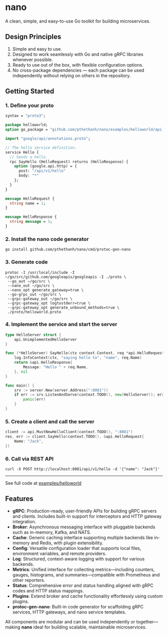 # nano

A clean, simple, and easy-to-use Go toolkit for building microservices.

## Design Principles

1. Simple and easy to use.
2. Designed to work seamlessly with Go and native gRPC libraries whenever possible.
3. Ready to use out of the box, with flexible configuration options.
4. No cross-package dependencies — each package can be used independently without relying on others in the repository.

## Getting Started

### 1. Define your proto

```proto
syntax = "proto3";

package helloworld;
option go_package = "github.com/pthethanh/nano/examples/helloworld/api;api";

import "google/api/annotations.proto";

// The hello service definition.
service Hello {
  // Sends a hello
  rpc SayHello (HelloRequest) returns (HelloResponse) {
    option (google.api.http) = {
      post: "/api/v1/hello"
      body: "*"
    };
  }
}

message HelloRequest {
  string name = 1;
}

message HelloResponse {
  string message = 1;
}
```

### 2. Install the nano code generator

```shell
go install github.com/pthethanh/nano/cmd/protoc-gen-nano
```

### 3. Generate code

```shell
protoc -I /usr/local/include -I ~/go/src/github.com/googleapis/googleapis -I ./proto \
 --go_out ~/go/src \
 --nano_out ~/go/src \
 --nano_opt generate_gateway=true \
 --go-grpc_out ~/go/src \
 --grpc-gateway_out ~/go/src \
 --grpc-gateway_opt logtostderr=true \
 --grpc-gateway_opt generate_unbound_methods=true \
 ./proto/helloworld.proto
```

### 4. Implement the service and start the server

```go
type HelloServer struct {
	api.UnimplementedHelloServer
}

func (*HelloServer) SayHello(ctx context.Context, req *api.HelloRequest) (*api.HelloResponse, error) {
	log.InfoContext(ctx, "saying hello to", "name", req.Name)
	return &api.HelloResponse{
		Message: "Hello " + req.Name,
	}, nil
}

func main() {
	srv := server.New(server.Address(":8081"))
	if err := srv.ListenAndServe(context.TODO(), new(HelloServer)); err != nil {
		panic(err)
	}
}
```

### 5. Create a client and call the server

```go
client := api.MustNewHelloClient(context.TODO(), ":8081")
res, err := client.SayHello(context.TODO(), &api.HelloRequest{
    Name: "Jack",
})
```

### 6. Call via REST API

```shell
curl -X POST http://localhost:8081/api/v1/hello -d '{"name": "Jack"}'
```

---

See full code at [examples/helloworld](https://github.com/pthethanh/nano/tree/main/examples/helloworld)

## Features

- **gRPC**: Production-ready, user-friendly APIs for building gRPC servers and clients. Includes built-in support for interceptors and HTTP gateway integration.
- **Broker**: Asynchronous messaging interface with pluggable backends such as in-memory, Kafka, and NATS.
- **Cache**: Generic caching interface supporting multiple backends like in-memory and Redis, with plugin extensibility.
- **Config**: Versatile configuration loader that supports local files, environment variables, and remote providers.
- **Log**: Structured, context-aware logging with support for various backends.
- **Metrics**: Unified interface for collecting metrics—including counters, gauges, histograms, and summaries—compatible with Prometheus and other reporters.
- **Status**: Comprehensive error and status handling aligned with gRPC codes and HTTP status mappings.
- **Plugins**: Extend broker and cache functionality effortlessly using custom plugins.
- **protoc-gen-nano**: Built-in code generator for scaffolding gRPC services, HTTP gateways, and nano service templates.

All components are modular and can be used independently or together—making **nano** ideal for building scalable, maintainable microservices.